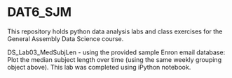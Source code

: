 DAT6_SJM
========

This repository holds python data analysis labs and class exercises for the General Assembly Data Science course.

 DS_Lab03_MedSubjLen - using the provided sample Enron email database: Plot the median subject length over time (using the same weekly grouping object above). This lab was completed using iPython notebook.
 